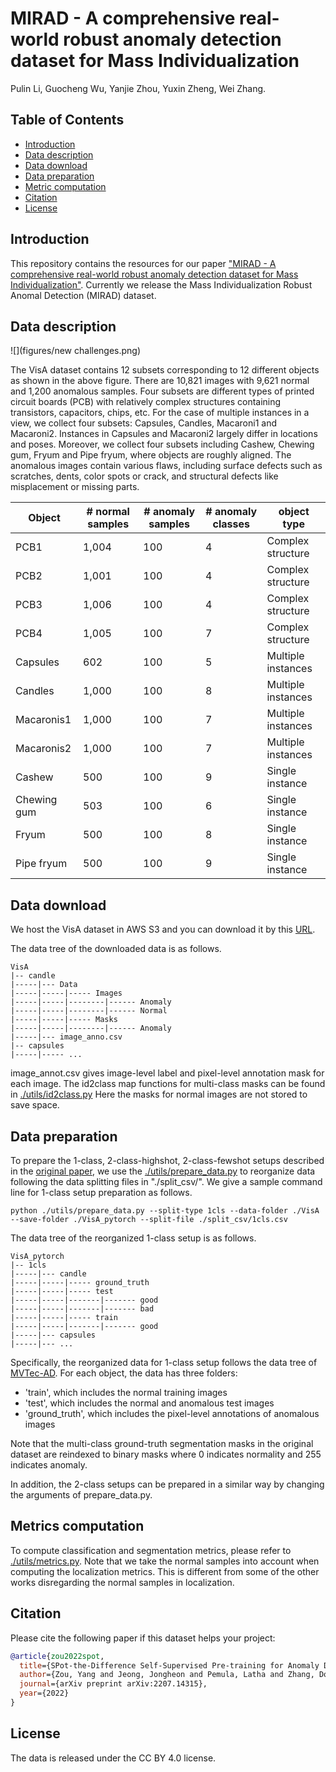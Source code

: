# MIRAD - A comprehensive real-world robust anomaly detection dataset for Mass Individualization

Pulin Li, Guocheng Wu, Yanjie Zhou, Yuxin Zheng, Wei Zhang.

## Table of Contents
* [Introduction](#introduction)
* [Data description](#data-description)
* [Data download](#data-download)
* [Data preparation](#data-preparation)
* [Metric computation](#metric-computation)
* [Citation](#citation)
* [License](#license)

## Introduction
This repository contains the resources for our paper ["MIRAD - A comprehensive real-world robust anomaly detection dataset for Mass Individualization"](https://arxiv.org/pdf/2207.14315.pdf). Currently we release the Mass Individualization Robust Anomal Detection (MIRAD) dataset. 



## Data description
![](figures/new challenges.png)

The VisA dataset contains 12 subsets corresponding to 12 different objects as shown in the above figure. There are 10,821 images with 9,621 normal and 1,200 anomalous samples. Four subsets are different types of printed circuit boards (PCB) with relatively complex structures containing transistors, capacitors, chips, etc. For the case of multiple instances in a view, we collect four subsets: Capsules, Candles, Macaroni1 and Macaroni2. Instances in Capsules and Macaroni2 largely differ in locations and poses. Moreover, we collect four subsets including Cashew, Chewing gum, Fryum and Pipe fryum, where objects are roughly aligned. The anomalous images contain various flaws, including surface defects such as scratches, dents, color spots or crack, and structural defects like misplacement or missing parts. 

| Object | # normal samples | # anomaly samples  | # anomaly classes | object type | 
|---|--------------|----------------|----------|-----------|
| PCB1 | 1,004 | 100 | 4 | Complex structure |
| PCB2 | 1,001 | 100 | 4 | Complex structure |
| PCB3 | 1,006 | 100 | 4 | Complex structure |
| PCB4 | 1,005 | 100 | 7 | Complex structure |
| Capsules | 602 | 100 | 5 | Multiple instances |
| Candles | 1,000 | 100 | 8 | Multiple instances |
| Macaronis1 | 1,000 | 100 | 7 | Multiple instances |
| Macaronis2 | 1,000 | 100 | 7 | Multiple instances |
| Cashew | 500 | 100 | 9 | Single instance |
| Chewing gum | 503 | 100 | 6 | Single instance |
| Fryum | 500 | 100 | 8 | Single instance |
| Pipe fryum | 500 | 100 | 9 | Single instance |

## Data download

We host the VisA dataset in AWS S3 and you can download it by this [URL](https://amazon-visual-anomaly.s3.us-west-2.amazonaws.com/VisA_20220922.tar). 

The data tree of the downloaded data is as follows.
```shell
VisA
|-- candle
|-----|--- Data
|-----|-----|----- Images
|-----|-----|--------|------ Anomaly 
|-----|-----|--------|------ Normal 
|-----|-----|----- Masks
|-----|-----|--------|------ Anomaly 
|-----|--- image_anno.csv
|-- capsules
|-----|----- ...
```

image_annot.csv gives image-level label and pixel-level annotation mask for each image. The id2class map functions for multi-class masks can be found in [./utils/id2class.py](https://github.com/amazon-research/spot-diff/blob/main/utils/id2class.py) Here the masks for normal images are not stored to save space.

## Data preparation
To prepare the 1-class, 2-class-highshot, 2-class-fewshot setups described in the [original paper](https://arxiv.org/pdf/2207.14315.pdf), we use the [./utils/prepare_data.py](https://github.com/amazon-research/spot-diff/blob/main/utils/prepare_data.py) to reorganize data following the data splitting files in "./split_csv/". We give a sample command line for 1-class setup preparation as follows.
~~~~
python ./utils/prepare_data.py --split-type 1cls --data-folder ./VisA --save-folder ./VisA_pytorch --split-file ./split_csv/1cls.csv
~~~~

The data tree of the reorganized 1-class setup is as follows.
```shell
VisA_pytorch
|-- 1cls
|-----|--- candle
|-----|-----|----- ground_truth
|-----|-----|----- test
|-----|-----|-------|------- good 
|-----|-----|-------|------- bad 
|-----|-----|----- train
|-----|-----|-------|------- good
|-----|--- capsules
|-----|--- ...
```

Specifically, the reorganized data for 1-class setup follows the data tree of [MVTec-AD](https://www.mvtec.com/company/research/datasets/mvtec-ad/). For each object, the data has three folders:

- 'train', which includes the normal training images
- 'test', which includes the normal and anomalous test images
- 'ground_truth', which includes the pixel-level annotations of anomalous images

Note that the multi-class ground-truth segmentation masks in the original dataset are reindexed to binary masks where 0 indicates normality and 255 indicates anomaly. 

In addition, the 2-class setups can be prepared in a similar way by changing the arguments of prepare_data.py.  

## Metrics computation
To compute classification and segmentation metrics, please refer to [./utils/metrics.py](https://github.com/amazon-research/spot-diff/blob/main/utils/metrics.py). Note that we take the normal samples into account when computing the localization metrics. This is different from some of the other works disregarding the normal samples in localization.

## Citation
Please cite the following paper if this dataset helps your project:

```bibtex
@article{zou2022spot,
  title={SPot-the-Difference Self-Supervised Pre-training for Anomaly Detection and Segmentation},
  author={Zou, Yang and Jeong, Jongheon and Pemula, Latha and Zhang, Dongqing and Dabeer, Onkar},
  journal={arXiv preprint arXiv:2207.14315},
  year={2022}
}
```

## License
The data is released under the CC BY 4.0 license.
